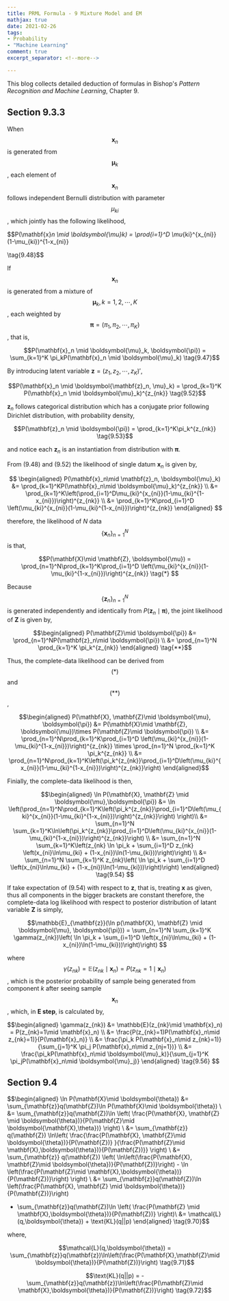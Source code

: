```yaml
---
title: PRML Formula - 9 Mixture Model and EM
mathjax: true
date: 2021-02-26
tags:
- Probability
- "Machine Learning"
comment: true
excerpt_separator: <!--more-->

---
```


This blog collects detailed deduction of formulas in Bishop's *Pattern Recognition and
Machine Learning*, Chapter 9.

<!--more-->

## Section 9.3.3

When $$\mathbf{x}_n$$ is generated from $$\boldsymbol{\mu}_k$$, each element of $$\mathbf{x}_n$$ follows independent Bernulli distribution with parameter $$\mu_{ki}$$, which jointly has the following likelihood,

$$P(\mathbf{x}_n \mid \boldsymbol{\mu}_k) = \prod_{i=1}^D \mu_{ki}^{x_{ni}}(1-\mu_{ki})^{1-x_{ni}}

\tag{9.48}$$

If $$\mathbf{x}_n$$ is generated from a mixture of $$\boldsymbol{\mu}_k,k=1,2,\cdots, K$$, each weighted by $$\boldsymbol{\pi}=(\pi_1, \pi_2, \cdots, \pi_K)$$, that is,

$$P(\mathbf{x}_n \mid \boldsymbol{\mu}_k, \boldsymbol{\pi}) = \sum_{k=1}^K \pi_kP(\mathbf{x}_n \mid \boldsymbol{\mu}_k) \tag{9.47}$$

By introducing latent variable $\mathbf{z}=(z_1, z_2,\cdots, z_K)\prime$,

$$P(\mathbf{x}_n \mid \boldsymbol{\mathbf{z}_n, \mu}_k) = \prod_{k=1}^K P(\mathbf{x}_n \mid \boldsymbol{\mu}_k)^{z_{nk}} \tag{9.52}$$

$\mathbf{z}_n$ follows categorical distribution which has a conjugate prior following Dirichlet distribution, with probability density,

$$P(\mathbf{z}_n \mid \boldsymbol{\pi}) = \prod_{k=1}^K\pi_k^{z_{nk}} \tag{9.53}$$

and notice each $\mathbf{z}_n$ is an instantiation from distribution with $\boldsymbol{\pi}$.

From $(9.48)$ and $(9.52)$ the likelihood of single datum $\mathbf{x}_n$ is given by,

$$
\begin{aligned}
P(\mathbf{x}_n\mid \mathbf{z}_n,  \boldsymbol{\mu}_k) &= \prod_{k=1}^KP(\mathbf{x}_n\mid \boldsymbol{\mu}_k)^{z_{nk}} \\
&= \prod_{k=1}^K\left(\prod_{i=1}^D\mu_{ki}^{x_{ni}}(1-\mu_{ki}^{1-x_{ni}})\right)^{z_{nk}} \\
&= \prod_{k=1}^K\prod_{i=1}^D \left(\mu_{ki}^{x_{ni}}(1-\mu_{ki}^{1-x_{ni}})\right)^{z_{nk}}
\end{aligned}
$$

therefore, the likelihood of $N$ data $$\{\mathbf{x}_n\}_{n=1}^N$$ is that,

$$P(\mathbf{X}\mid \mathbf{Z}, \boldsymbol{\mu}) = \prod_{n=1}^N\prod_{k=1}^K\prod_{i=1}^D \left(\mu_{ki}^{x_{ni}}(1-\mu_{ki}^{1-x_{ni}})\right)^{z_{nk}} \tag{*}
$$

Because $$\{\mathbf{z}_n\}_{n=1}^N$$ is generated independently and identically from $P(\mathbf{z}_n\mid \boldsymbol{\pi})$, the joint likelihood of $\mathbf{Z}$ is given by,

$$\begin{aligned}
P(\mathbf{Z}\mid \boldsymbol{\pi}) &= \prod_{n=1}^NP(\mathbf{z}_n\mid \boldsymbol{\pi}) \\
&= \prod_{n=1}^N \prod_{k=1}^K \pi_k^{z_{nk}}
\end{aligned} \tag{**}$$

Thus, the complete-data likelihood can be derived from $$(*)$$ and $$(**)$$,

$$\begin{aligned}
P(\mathbf{X}, \mathbf{Z}\mid \boldsymbol{\mu}, \boldsymbol{\pi}) &= P(\mathbf{X}\mid \mathbf{Z}, \boldsymbol{\mu})\times P(\mathbf{Z}\mid \boldsymbol{\pi}) \\
&= \prod_{n=1}^N\prod_{k=1}^K\prod_{i=1}^D \left(\mu_{ki}^{x_{ni}}(1-\mu_{ki}^{1-x_{ni}})\right)^{z_{nk}}
\times \prod_{n=1}^N \prod_{k=1}^K \pi_k^{z_{nk}} \\
&= \prod_{n=1}^N\prod_{k=1}^K\left(\pi_k^{z_{nk}}\prod_{i=1}^D\left(\mu_{ki}^{x_{ni}}(1-\mu_{ki}^{1-x_{ni}})\right)^{z_{nk}}\right)
\end{aligned}$$

Finially, the complete-data likelihood is then,

$$\begin{aligned}
\ln P(\mathbf{X}, \mathbf{Z} \mid \boldsymbol{\mu},\boldsymbol{\pi}) &= \ln \left(\prod_{n=1}^N\prod_{k=1}^K\left(\pi_k^{z_{nk}}\prod_{i=1}^D\left(\mu_{ki}^{x_{ni}}(1-\mu_{ki}^{1-x_{ni}})\right)^{z_{nk}}\right) \right)\\
&= \sum_{n=1}^N \sum_{k=1}^K\ln\left(\pi_k^{z_{nk}}\prod_{i=1}^D\left(\mu_{ki}^{x_{ni}}(1-\mu_{ki}^{1-x_{ni}})\right)^{z_{nk}}\right) \\
&= \sum_{n=1}^N \sum_{k=1}^K\left(z_{nk} \ln \pi_k + \sum_{i=1}^D z_{nk} \left(x_{ni}\ln\mu_{ki} + (1-x_{ni})\ln(1-\mu_{ki}))\right)\right) \\
&= \sum_{n=1}^N \sum_{k=1}^K z_{nk}\left( \ln \pi_k + \sum_{i=1}^D \left(x_{ni}\ln\mu_{ki} + (1-x_{ni})\ln(1-\mu_{ki}))\right)\right)
\end{aligned} \tag{9.54}
$$

If take expectation of $(9.54)$ with respect to $\mathbf{z}$, that is, treating $\mathbf{x}$ as given, thus all components in the bigger brackets are constant therefore, the complete-data log likelihood with respect to posterior distribution of latant variable $\mathbf{Z}$ is simply,

$$\mathbb{E}_{\mathbf{z}}(\ln p(\mathbf{X}, \mathbf{Z} \mid \boldsymbol{\mu}, \boldsymbol{\pi})) = \sum_{n=1}^N \sum_{k=1}^K \gamma(z_{nk})\left( \ln \pi_k + \sum_{i=1}^D \left(x_{ni}\ln\mu_{ki} + (1-x_{ni})\ln(1-\mu_{ki}))\right)\right) $$

where $$\gamma(z_{nk}) = \mathbb{E}(z_{nk}\mid \mathbf{x}_n) = P(z_{nk}=1\mid \mathbf{x}_n)$$, which is the posterior probability of sample being generated from component $k$ after seeing sample $$\mathbf{x}_n$$, which, in **E step**, is calculated by,

$$\begin{aligned}
\gamma(z_{nk}) &= \mathbb{E}(z_{nk}\mid \mathbf{x}_n) = P(z_{nk}=1\mid \mathbf{x}_n) \\
&= \frac{P(z_{nk}=1)P(\mathbf{x}_n\mid z_{nk}=1)}{P(\mathbf{x}_n)} \\
&= \frac{\pi_k P(\mathbf{x}_n\mid z_{nk}=1)}{\sum_{j=1}^K \pi_j P(\mathbf{x}_n\mid z_{nj=1})} \\
&= \frac{\pi_kP(\mathbf{x}_n\mid \boldsymbol{\mu}_k)}{\sum_{j=1}^K \pi_jP(\mathbf{x}_n\mid \boldsymbol{\mu}_j)}
\end{aligned} \tag{9.56} $$


## Section 9.4

$$\begin{aligned}
\ln P(\mathbf{X}\mid \boldsymbol{\theta}) &= \sum_{\mathbf{z}}q(\mathbf{Z})\ln P(\mathbf{X}\mid \boldsymbol{\theta}) \\
&= \sum_{\mathbf{z}}q(\mathbf{Z})\ln \left( \frac{P(\mathbf{X}, \mathbf{Z} \mid \boldsymbol{\theta})}{P(\mathbf{Z}\mid \boldsymbol{\mathbf{X},\theta})} \right) \\
&= \sum_{\mathbf{z}} q(\mathbf{Z}) \ln\left( \frac{\frac{P(\mathbf{X}, \mathbf{Z}\mid \boldsymbol{\theta})}{P(\mathbf{Z})} }{\frac{P(\mathbf{Z}\mid \mathbf{X},\boldsymbol{\theta})}{P(\mathbf{Z})}} \right) \\
&= \sum_{\mathbf{z}} q(\mathbf{Z}) \left( \ln\left(\frac{P(\mathbf{X}, \mathbf{Z}\mid \boldsymbol{\theta})}{P(\mathbf{Z})}\right) - \ln \left(\frac{P(\mathbf{Z}\mid \mathbf{X},\boldsymbol{\theta})}{P(\mathbf{Z})}\right)  \right) \\
&= \sum_{\mathbf{z}}q(\mathbf{Z})\ln \left(\frac{P(\mathbf{X}, \mathbf{Z} \mid \boldsymbol{\theta})}{P(\mathbf{Z})}\right)
- \sum_{\mathbf{z}}q(\mathbf{Z})\ln \left( \frac{P(\mathbf{Z} \mid \mathbf{X},\boldsymbol{\theta})}{P(\mathbf{Z})} \right)\\
&= \mathcal{L}(q,\boldsymbol{\theta}) + \text{KL}(q||p)
\end{aligned} \tag{9.70}$$

where,

$$\mathcal{L}(q,\boldsymbol{\theta}) = \sum_{\mathbf{z}}q(\mathbf{z})\ln\left(\frac{P(\mathbf{X},\mathbf{Z}\mid \boldsymbol{\theta})}{P(\mathbf{Z})}\right) \tag{9.71}$$

$$\text{KL}(q||p) = -\sum_{\mathbf{z}}q(\mathbf{z})\ln\left(\frac{P(\mathbf{Z}\mid \mathbf{X},\boldsymbol{\theta})}{P(\mathbf{Z})}\right) \tag{9.72}$$
